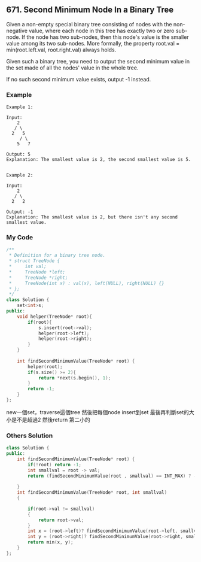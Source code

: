 ## 671. Second Minimum Node In a Binary Tree

Given a non-empty special binary tree consisting of nodes with the non-negative value, where each node in this tree has exactly two or zero sub-node. If the node has two sub-nodes, then this node's value is the smaller value among its two sub-nodes. More formally, the property root.val = min(root.left.val, root.right.val) always holds.

Given such a binary tree, you need to output the second minimum value in the set made of all the nodes' value in the whole tree.

If no such second minimum value exists, output -1 instead.

### Example
```
Example 1:

Input: 
    2
   / \
  2   5
     / \
    5   7

Output: 5
Explanation: The smallest value is 2, the second smallest value is 5.
 

Example 2:

Input: 
    2
   / \
  2   2

Output: -1
Explanation: The smallest value is 2, but there isn't any second smallest value.
```

### My Code
```c++
/**
 * Definition for a binary tree node.
 * struct TreeNode {
 *     int val;
 *     TreeNode *left;
 *     TreeNode *right;
 *     TreeNode(int x) : val(x), left(NULL), right(NULL) {}
 * };
 */
class Solution {
    set<int>s;
public:
    void helper(TreeNode* root){
        if(root){
            s.insert(root->val);
            helper(root->left);
            helper(root->right);
        }
    }
    
    int findSecondMinimumValue(TreeNode* root) {
        helper(root);
        if(s.size() >= 2){
            return *next(s.begin(), 1);
        }
        return -1;
    }
};
```
new一個set，traverse這個tree 然後把每個node insert到set
最後再判斷set的大小是不是超過2 然後return 第二小的


### Others Solution
```c++
class Solution {
public:
    int findSecondMinimumValue(TreeNode* root) {
        if(!root) return -1;
        int smallval = root -> val;
        return (findSecondMinimumValue(root , smallval) == INT_MAX) ? -1 : findSecondMinimumValue(root, smallval);
        
    }
    int findSecondMinimumValue(TreeNode* root, int smallval)
    {

        if(root->val != smallval)
        {
            return root->val;
        }
        int x = (root->left)? findSecondMinimumValue(root->left, smallval): INT_MAX;
        int y = (root->right)? findSecondMinimumValue(root->right, smallval): INT_MAX;
        return min(x, y);
    }   
};
```

